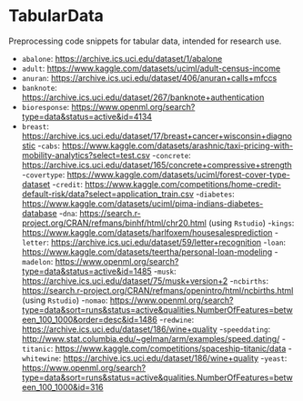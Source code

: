 # TabularData

Preprocessing code snippets for tabular data, intended for research use.

- `abalone`: https://archive.ics.uci.edu/dataset/1/abalone
- `adult`: https://www.kaggle.com/datasets/uciml/adult-census-income
- `anuran`: https://archive.ics.uci.edu/dataset/406/anuran+calls+mfccs
- `banknote`: https://archive.ics.uci.edu/dataset/267/banknote+authentication
- `bioresponse`: https://www.openml.org/search?type=data&status=active&id=4134
- `breast`: https://archive.ics.uci.edu/dataset/17/breast+cancer+wisconsin+diagnostic
-`cabs`: https://www.kaggle.com/datasets/arashnic/taxi-pricing-with-mobility-analytics?select=test.csv
-`concrete`: https://archive.ics.uci.edu/dataset/165/concrete+compressive+strength
-`covertype`: https://www.kaggle.com/datasets/uciml/forest-cover-type-dataset
-`credit`: https://www.kaggle.com/competitions/home-credit-default-risk/data?select=application_train.csv
-`diabetes`: https://www.kaggle.com/datasets/uciml/pima-indians-diabetes-database
-`dna`: https://search.r-project.org/CRAN/refmans/binhf/html/chr20.html (using `Rstudio`)
-`kings`: https://www.kaggle.com/datasets/harlfoxem/housesalesprediction
-`letter`: https://archive.ics.uci.edu/dataset/59/letter+recognition
-`loan`: https://www.kaggle.com/datasets/teertha/personal-loan-modeling
-`madelon`: https://www.openml.org/search?type=data&status=active&id=1485
-`musk`: https://archive.ics.uci.edu/dataset/75/musk+version+2
-`ncbirths`: https://search.r-project.org/CRAN/refmans/openintro/html/ncbirths.html (using `Rstudio`)
-`nomao`: https://www.openml.org/search?type=data&sort=runs&status=active&qualities.NumberOfFeatures=between_100_1000&order=desc&id=1486
-`redwine`: https://archive.ics.uci.edu/dataset/186/wine+quality
-`speeddating`: http://www.stat.columbia.edu/~gelman/arm/examples/speed.dating/
-`titanic`: https://www.kaggle.com/competitions/spaceship-titanic/data
-`whitewine`: https://archive.ics.uci.edu/dataset/186/wine+quality
-`yeast`: https://www.openml.org/search?type=data&sort=runs&status=active&qualities.NumberOfFeatures=between_100_1000&id=316
